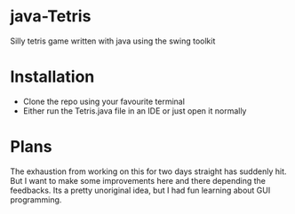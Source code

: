 # java-Tetris
Silly tetris game written with java using the swing toolkit

# Installation
- Clone the repo using your favourite terminal
- Either run the Tetris.java file in an IDE or just open it normally
# Plans
The exhaustion from working on this for two days straight has suddenly hit. But I want to make some improvements here and there depending the feedbacks.
Its a pretty unoriginal idea, but I had fun learning about GUI programming.
